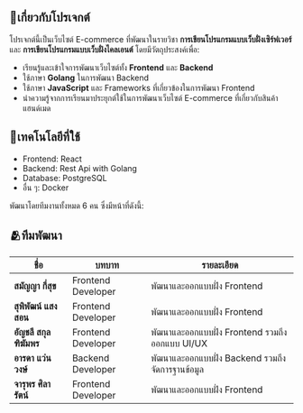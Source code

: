 
## 🚩เกี่ยวกับโปรเจกต์
โปรเจกต์นี้เป็นเว็บไซต์ E-commerce ที่พัฒนาในรายวิชา **การเขียนโปรแกรมแบบเว็บฝั่งเซิร์ฟเวอร์** และ **การเขียนโปรแกรมแบบเว็บฝั่งไคลเอนต์** โดยมีวัตถุประสงค์เพื่อ:

- เรียนรู้และเข้าใจการพัฒนาเว็บไซต์ทั้ง **Frontend** และ **Backend**
- ใช้ภาษา **Golang** ในการพัฒนา Backend
- ใช้ภาษา **JavaScript** และ Frameworks ที่เกี่ยวข้องในการพัฒนา Frontend
- นำความรู้จากการเรียนมาประยุกต์ใช้ในการพัฒนาเว็บไซต์ E-commerce ที่เกี่ยวกับสินค้าแฮนด์เมด

## 📌เทคโนโลยีที่ใช้
- Frontend: React
-  Backend: Rest Api with Golang
- Database: PostgreSQL
- อื่น ๆ: Docker

พัฒนาโดยทีมงานทั้งหมด 6 คน ซึ่งมีหน้าที่ดังนี้:
## 🫂ทีมพัฒนา
| ชื่อ | บทบาท | รายละเอียด |
|------|--------|------------|
| **สมัญญา กี่สุข** | Frontend Developer | พัฒนาและออกแบบฝั่ง Frontend |
| **สุพิพัฒน์ แสงสอน** | Frontend Developer | พัฒนาและออกแบบฝั่ง Frontend |
| **อัญชลี สกุลฑิฆัมพร** | Frontend Developer | พัฒนาและออกแบบฝั่ง Frontend รวมถึงออกแบบ UI/UX |
| **อารดา แว่นวงษ์** | Backend Developer | พัฒนาและออกแบบฝั่ง Backend รวมถึงจัดการฐานข้อมูล |
| **จารุพร ศิลารัตน์** | Frontend Developer | พัฒนาและออกแบบฝั่ง Frontend |
